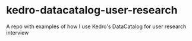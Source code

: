 # kedro-datacatalog-user-research
A repo with examples of how I use Kedro's DataCatalog for user research interview
